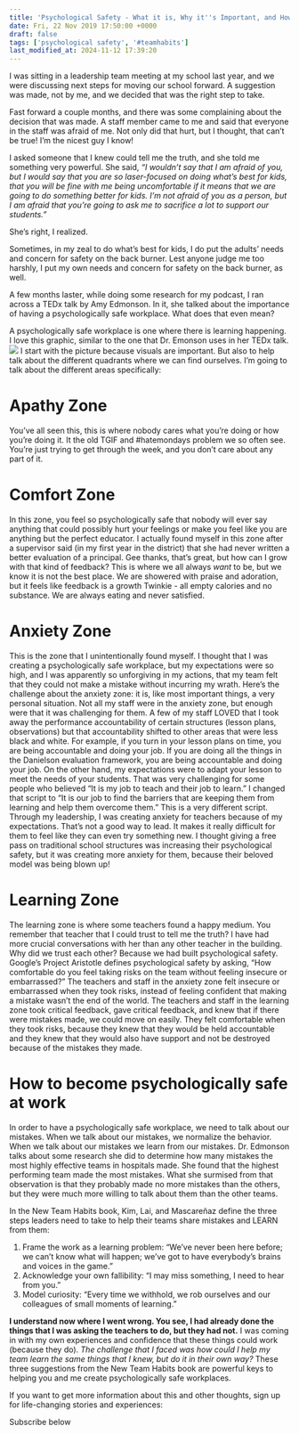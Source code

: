 ```yaml
---
title: 'Psychological Safety - What it is, Why it''s Important, and How to Foster it.'
date: Fri, 22 Nov 2019 17:50:00 +0000
draft: false
tags: ['psychological safety', '#teamhabits']
last_modified_at: 2024-11-12 17:39:20
---
```


I was sitting in a leadership team meeting at my school last year, and we were discussing next steps for moving our school forward. A suggestion was made, not by me, and we decided that was the right step to take.

Fast forward a couple months, and there was some complaining about the decision that was made. A staff member came to me and said that everyone in the staff was afraid of me. Not only did that hurt, but I thought, that can’t be true! I’m the nicest guy I know!

I asked someone that I knew could tell me the truth, and she told me something very powerful. She said, _“I wouldn’t say that I am afraid of you, but I would say that you are so laser-focused on doing what’s best for kids, that you will be fine with me being uncomfortable if it means that we are going to do something better for kids. I’m not afraid of you as a person, but I am afraid that you’re going to ask me to sacrifice a lot to support our students.”_

She’s right, I realized.

Sometimes, in my zeal to do what’s best for kids, I do put the adults’ needs and concern for safety on the back burner. Lest anyone judge me too harshly, I put my own needs and concern for safety on the back burner, as well.

A few months laster, while doing some research for my podcast, I ran across a TEDx talk by Amy Edmonson. In it, she talked about the importance of having a psychologically safe workplace. What does that even mean?

A psychologically safe workplace is one where there is learning happening. I love this graphic, similar to the one that Dr. Emonson uses in her TEDx talk. ![](https://dellacorte.me/static/imgs/relationships/psychological-safety.png) I start with the picture because visuals are important. But also to help talk about the different quadrants where we can find ourselves. I’m going to talk about the different areas specifically:

Apathy Zone
===========

You’ve all seen this, this is where nobody cares what you’re doing or how you’re doing it. It the old TGIF and #hatemondays problem we so often see. You’re just trying to get through the week, and you don’t care about any part of it.

Comfort Zone
============

In this zone, you feel so psychologically safe that nobody will ever say anything that could possibly hurt your feelings or make you feel like you are anything but the perfect educator. I actually found myself in this zone after a supervisor said (in my first year in the district) that she had never written a better evaluation of a principal. Gee thanks, that’s great, but how can I grow with that kind of feedback? This is where we all always _want_ to be, but we know it is not the best place. We are showered with praise and adoration, but it feels like feedback is a growth Twinkie - all empty calories and no substance. We are always eating and never satisfied.

Anxiety Zone
============

This is the zone that I unintentionally found myself. I thought that I was creating a psychologically safe workplace, but my expectations were so high, and I was apparently so unforgiving in my actions, that my team felt that they could not make a mistake without incurring my wrath. Here’s the challenge about the anxiety zone: it is, like most important things, a very personal situation. Not all my staff were in the anxiety zone, but enough were that it was challenging for them. A few of my staff LOVED that I took away the performance accountability of certain structures (lesson plans, observations) but that accountability shifted to other areas that were less black and white. For example, if you turn in your lesson plans on time, you are being accountable and doing your job. If you are doing all the things in the Danielson evaluation framework, you are being accountable and doing your job. On the other hand, my expectations were to adapt your lesson to meet the needs of your students. That was very challenging for some people who believed “It is my job to teach and their job to learn.” I changed that script to “It is our job to find the barriers that are keeping them from learning and help them overcome them.” This is a very different script. Through my leadership, I was creating anxiety for teachers because of my expectations. That’s not a good way to lead. It makes it really difficult for them to feel like they can even try something new. I thought giving a free pass on traditional school structures was increasing their psychological safety, but it was creating more anxiety for them, because their beloved model was being blown up!

Learning Zone
=============

The learning zone is where some teachers found a happy medium. You remember that teacher that I could trust to tell me the truth? I have had more crucial conversations with her than any other teacher in the building. Why did we trust each other? Because we had built psychological safety. Google’s Project Aristotle defines psychological safety by asking, “How comfortable do you feel taking risks on the team without feeling insecure or embarrassed?” The teachers and staff in the anxiety zone felt insecure or embarrassed when they took risks, instead of feeling confident that making a mistake wasn’t the end of the world. The teachers and staff in the learning zone took critical feedback, gave critical feedback, and knew that if there were mistakes made, we could move on easily. They felt comfortable when they took risks, because they knew that they would be held accountable and they knew that they would also have support and not be destroyed because of the mistakes they made.

How to become psychologically safe at work
==========================================

In order to have a psychologically safe workplace, we need to talk about our mistakes. When we talk about our mistakes, we normalize the behavior. When we talk about our mistakes we learn from our mistakes. Dr. Edmonson talks about some research she did to determine how many mistakes the most highly effective teams in hospitals made. She found that the highest performing team made the most mistakes. What she surmised from that observation is that they probably made no more mistakes than the others, but they were much more willing to talk about them than the other teams.

In the New Team Habits book, Kim, Lai, and Mascareñaz define the three steps leaders need to take to help their teams share mistakes and LEARN from them:

1.  Frame the work as a learning problem: “We’ve never been here before; we can’t know what will happen; we’ve got to have everybody’s brains and voices in the game.”
2.  Acknowledge your own fallibility: “I may miss something, I need to hear from you.”
3.  Model curiosity: “Every time we withhold, we rob ourselves and our colleagues of small moments of learning.”

**I understand now where I went wrong. You see, I had already done the things that I was asking the teachers to do, but they had not.** I was coming in with my own experiences and confidence that these things could work (because they do). _The challenge that I faced was how could I help my team learn the same things that I knew, but do it in their own way?_ These three suggestions from the New Team Habits book are powerful keys to helping you and me create psychologically safe workplaces.

If you want to get more information about this and other thoughts, sign up for life-changing stories and experiences:

Subscribe below
